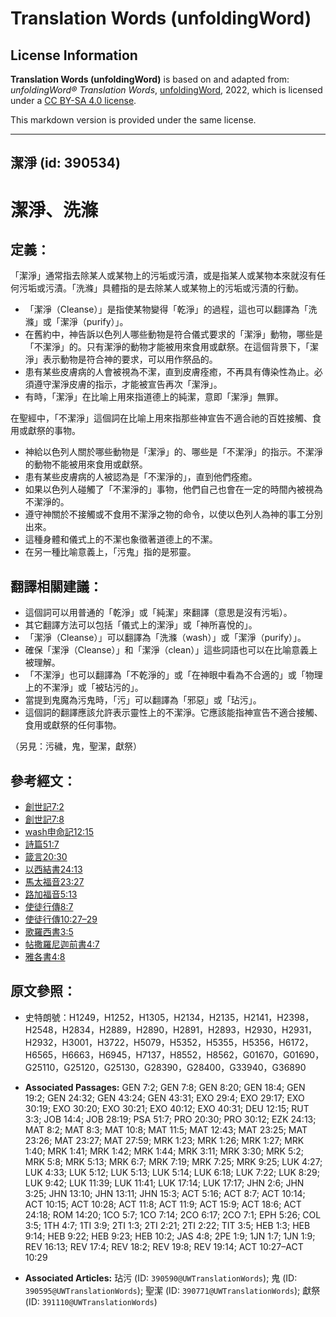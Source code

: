 # Translation Words (unfoldingWord)

## License Information

**Translation Words (unfoldingWord)** is based on and adapted from: _unfoldingWord® Translation Words_, [unfoldingWord](https://unfoldingword.org/utw), 2022, which is licensed under a [CC BY-SA 4.0 license](https://creativecommons.org/licenses/by-sa/4.0/legalcode.en).

This markdown version is provided under the same license.



--------------------------------

## 潔淨 (id: 390534)

潔淨、洗滌
=====

定義：
---

「潔淨」通常指去除某人或某物上的污垢或污漬，或是指某人或某物本來就沒有任何污垢或污漬。「洗滌」具體指的是去除某人或某物上的污垢或污漬的行動。

* 「潔淨（Cleanse）」是指使某物變得「乾淨」的過程，這也可以翻譯為「洗滌」或「潔淨（purify）」。
* 在舊約中，神告訴以色列人哪些動物是符合儀式要求的「潔淨」動物，哪些是「不潔淨」的。只有潔淨的動物才能被用來食用或獻祭。在這個背景下，「潔淨」表示動物是符合神的要求，可以用作祭品的。
* 患有某些皮膚病的人會被視為不潔，直到皮膚痊癒，不再具有傳染性為止。必須遵守潔淨皮膚的指示，才能被宣告再次「潔淨」。
* 有時，「潔淨」在比喻上用來指道德上的純潔，意即「潔淨」無罪。

在聖經中，「不潔淨」這個詞在比喻上用來指那些神宣告不適合祂的百姓接觸、食用或獻祭的事物。

* 神給以色列人關於哪些動物是「潔淨」的、哪些是「不潔淨」的指示。不潔淨的動物不能被用來食用或獻祭。
* 患有某些皮膚病的人被認為是「不潔淨的」，直到他們痊癒。
* 如果以色列人碰觸了「不潔淨的」事物，他們自己也會在一定的時間內被視為不潔淨的。
* 遵守神關於不接觸或不食用不潔淨之物的命令，以使以色列人為神的事工分別出來。
* 這種身體和儀式上的不潔也象徵著道德上的不潔。
* 在另一種比喻意義上，「污鬼」指的是邪靈。

翻譯相關建議：
-------

* 這個詞可以用普通的「乾淨」或「純潔」來翻譯（意思是沒有污垢）。
* 其它翻譯方法可以包括「儀式上的潔淨」或「神所喜悅的」。
* 「潔淨（Cleanse）」可以翻譯為「洗滌（wash）」或「潔淨（purify）」。
* 確保「潔淨（Cleanse）」和「潔淨（clean）」這些詞語也可以在比喻意義上被理解。
* 「不潔淨」也可以翻譯為「不乾淨的」或「在神眼中看為不合適的」或「物理上的不潔淨」或「被玷污的」。
* 當提到鬼魔為污鬼時，「污」可以翻譯為「邪惡」或「玷污」。
* 這個詞的翻譯應該允許表示靈性上的不潔淨。它應該能指神宣告不適合接觸、食用或獻祭的任何事物。

（另見：污穢，鬼，聖潔，獻祭）

參考經文：
-----

* [創世記7:2](https://ref.ly/Gen7:2)
* [創世記7:8](https://ref.ly/Gen7:8)
* [wash申命記12:15](https://ref.ly/Deut12:15)
* [詩篇51:7](https://ref.ly/Ps51:7)
* [箴言20:30](https://ref.ly/Prov20:30)
* [以西結書24:13](https://ref.ly/Ezek24:13)
* [馬太福音23:27](https://ref.ly/Matt23:27)
* [路加福音5:13](https://ref.ly/Luke5:13)
* [使徒行傳8:7](https://ref.ly/Acts8:7)
* [使徒行傳10:27–29](https://ref.ly/Acts10:27-Acts10:29)
* [歌羅西書3:5](https://ref.ly/Col3:5)
* [帖撒羅尼迦前書4:7](https://ref.ly/1Thess4:7)
* [雅各書4:8](https://ref.ly/Jas4:8)

原文參照：
-----

* 史特朗號：H1249，H1252，H1305，H2134，H2135，H2141，H2398，H2548，H2834，H2889，H2890，H2891，H2893，H2930，H2931，H2932，H3001，H3722，H5079，H5352，H5355，H5356，H6172，H6565，H6663，H6945，H7137，H8552，H8562，G01670，G01690，G25110，G25120，G25130，G28390，G28400，G33940，G36890

* **Associated Passages:** GEN 7:2; GEN 7:8; GEN 8:20; GEN 18:4; GEN 19:2; GEN 24:32; GEN 43:24; GEN 43:31; EXO 29:4; EXO 29:17; EXO 30:19; EXO 30:20; EXO 30:21; EXO 40:12; EXO 40:31; DEU 12:15; RUT 3:3; JOB 14:4; JOB 28:19; PSA 51:7; PRO 20:30; PRO 30:12; EZK 24:13; MAT 8:2; MAT 8:3; MAT 10:8; MAT 11:5; MAT 12:43; MAT 23:25; MAT 23:26; MAT 23:27; MAT 27:59; MRK 1:23; MRK 1:26; MRK 1:27; MRK 1:40; MRK 1:41; MRK 1:42; MRK 1:44; MRK 3:11; MRK 3:30; MRK 5:2; MRK 5:8; MRK 5:13; MRK 6:7; MRK 7:19; MRK 7:25; MRK 9:25; LUK 4:27; LUK 4:33; LUK 5:12; LUK 5:13; LUK 5:14; LUK 6:18; LUK 7:22; LUK 8:29; LUK 9:42; LUK 11:39; LUK 11:41; LUK 17:14; LUK 17:17; JHN 2:6; JHN 3:25; JHN 13:10; JHN 13:11; JHN 15:3; ACT 5:16; ACT 8:7; ACT 10:14; ACT 10:15; ACT 10:28; ACT 11:8; ACT 11:9; ACT 15:9; ACT 18:6; ACT 24:18; ROM 14:20; 1CO 5:7; 1CO 7:14; 2CO 6:17; 2CO 7:1; EPH 5:26; COL 3:5; 1TH 4:7; 1TI 3:9; 2TI 1:3; 2TI 2:21; 2TI 2:22; TIT 3:5; HEB 1:3; HEB 9:14; HEB 9:22; HEB 9:23; HEB 10:2; JAS 4:8; 2PE 1:9; 1JN 1:7; 1JN 1:9; REV 16:13; REV 17:4; REV 18:2; REV 19:8; REV 19:14; ACT 10:27–ACT 10:29
* **Associated Articles:** 玷污 (ID: `390590@UWTranslationWords`); 鬼 (ID: `390595@UWTranslationWords`); 聖潔 (ID: `390771@UWTranslationWords`); 獻祭 (ID: `391110@UWTranslationWords`)


